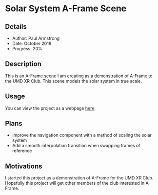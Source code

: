 # Solar System A-Frame Scene

## Details

* Author: Paul Armstrong
* Date: October 2018
* Progress: 20%

## Description

This is an A-Frame scene I am creating as a demonstration of A-Frame to the UMD XR Club. This scene models the solar system in true scale.

## Usage

You can view the project as a webpage [here](https://rawgit.com/paulbarmstrong/aframe-solar-system/master/index.html).

## Plans

* Improve the navigation component with a method of scaling the solar system
* Add a smooth interpolation transition when swapping frames of reference

## Motivations

I started this project as a demonstration of A-Frame for the UMD XR Club. Hopefully this project will get other members of the club interested in A-Frame.
